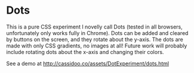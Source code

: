 Dots
====

This is a pure CSS experiment I novelly call Dots (tested in all browsers, unfortunately only works fully in Chrome). Dots can be added and cleared by buttons on the screen, and they rotate about the y-axis. The dots are made with only CSS gradients, no images at all! 
Future work will probably include rotating dots about the x-axis and changing their colors. 

See a demo at http://cassidoo.co/assets/DotExperiment/dots.html
